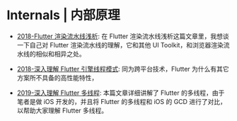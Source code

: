 # Internals | 内部原理

- [2018-Flutter 渲染流水线浅析](https://zhuanlan.zhihu.com/p/38431912): 在 Flutter 渲染流水线浅析这篇文章里，我想谈一下自己对 Flutter 渲染流水线的理解，它和其他 UI Toolkit，和浏览器渲染流水线的相似和相异之处。

- [2018-深入理解 Flutter 引擎线程模式](https://zhuanlan.zhihu.com/p/38026271): 同为跨平台技术，Flutter 为什么有其它方案所不具备的高性能特性，

- [2019-深入理解 Flutter 多线程](https://mp.weixin.qq.com/s/0dhV1FG0W7L45sCN49yLnQ): 本篇文章详细讲解了 Flutter 的多线程，由于笔者是做 iOS 开发的，并且将 Flutter 的多线程和 iOS 的 GCD 进行了对比，以帮助大家理解 Flutter 多线程。
